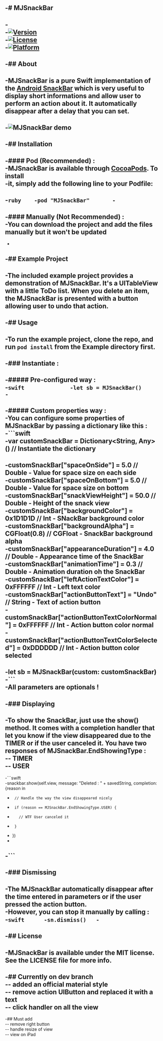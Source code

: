 -# MJSnackBar		
 - 			
 -<!--[![CI Status](http://img.shields.io/travis/Maxime Junger/MJSnackBar.svg?style=flat)](https://travis-ci.org/Maxime Junger/MJSnackBar)-->  
 -[![Version](https://img.shields.io/cocoapods/v/MJSnackBar.svg?style=flat)](http://cocoapods.org/pods/MJSnackBar)			       
 -[![License](https://img.shields.io/cocoapods/l/MJSnackBar.svg?style=flat)](http://cocoapods.org/pods/MJSnackBar)			        
 -[![Platform](https://img.shields.io/cocoapods/p/MJSnackBar.svg?style=flat)](http://cocoapods.org/pods/MJSnackBar)				 
 -																		  
 -## About																	   
 -   																		   
 -MJSnackBar is a pure Swift implementation of the [Android SnackBar](https://www.google.com/design/spec/components/snackbars-toasts.html#snackbars-toasts-usage) which is very useful to display short informations and allow user to perform an action about it. It automatically disappear after a delay that you can set.  
 -	     	
 -![MJSnackBar demo](http://i.imgur.com/kwWNE0Y.gif)		
 -	       							
 -## Installation							
 -   									
 -#### Pod (Recommended) :							
 -MJSnackBar is available through [CocoaPods](http://cocoapods.org). To install		
 -it, simply add the following line to your Podfile:		     	
 -    	     
 -```ruby	
 -pod "MJSnackBar"		
 -``` 				
 -					
 -#### Manually (Not Recommended) :		
 -You can download the project and add the files manually but it won't be updated		
 -    	  
 -		
 -## Example Project		
 -   	     
 -The included example project provides a demonstration of MJSnackBar. It's a UITableView with a little ToDo list. When you delete an item, the MJSnackBar is presented with a button allowing user to undo that action.  
 -    	       
 -## Usage	
 -   		
 -To run the example project, clone the repo, and run `pod install` from the Example directory first.		
 -   	 
 -### Instantiate :		
 -    		  
 -##### Pre-configured way :		
 -```swift	       	   
 -let sb = MJSnackBar()		
 -``` 	 
 -		
 -##### Custom properties way :		
 -You can configure some properties of MJSnackBar by passing a dictionary like this :		
 -```swift	    	 
 -var customSnackBar = Dictionary<String, Any>() // Instantiate the dictionary		
 -    		     
 -customSnackBar["spaceOnSide"] = 5.0 // Double - Value for space size on each side		
 -customSnackBar["spaceOnBottom"] = 5.0 // Double - Value for space size on bottom			
 -customSnackBar["snackViewHeight"] = 50.0 // Double - Height of the snack view					
 -customSnackBar["backgroundColor"] = 0x1D1D1D // Int - SNackBar background color					
 -customSnackBar["backgroundAlpha"] = CGFloat(0.8) // CGFloat - SnackBar background alpha				 
 -customSnackBar["appearanceDuration"] = 4.0 // Double - Appearance time of the SnackBar				  
 -customSnackBar["animationTime"] = 0.3 // Double - Animation duration oh the SnackBar					   
 -customSnackBar["leftActionTextColor"] = 0xFFFFFF // Int - Left text color   						   
 -customSnackBar["actionButtonText"] = "Undo" // String - Text of action button						    
 -customSnackBar["actionButtonTextColorNormal"] = 0xFFFFFF // Int - Action button color normal				     
 -customSnackBar["actionButtonTextColorSelected"] = 0xDDDDDD // Int - Action button color selected			      
 -						    
 -let sb = MJSnackBar(custom: customSnackBar)		
 -``` 	 
 -All parameters are optionals !		
 -    		 
 -### Displaying	
 -    			
 -To show the SnackBar, just use the show() method. It comes with a completion handler that let you know if the view disappeared due to the TIMER or if the user canceled it. You have two responses of MJSnackBar.EndShowingType :  
 -- TIMER     
 -- USER	
 -  		
 -```swift		
 -snackbar.show(self.view, message: "Deleted : " + savedString, completion: {reason in		
 -      // Handle the way the view disappeared nicely			    
 -      if (reason == MJSnackBar.EndShowingType.USER) {				
 -        // WTF User canceled it		      				
 -      }    
 -    })	
 -    		
 -```			
 -				
 -### Dismissing			
 -    					
 -The MJSnackBar automatically disappear after the time entered in parameters or if the user pressed the action button.	 
 -However, you can stop it manually by calling :   	
 -```swift     
 -sn.dismiss()	
 -```			
 -				
 -## License				
 -   					
 -MJSnackBar is available under the MIT license. See the LICENSE file for more info.		
 -	     	
 -## Currently on dev branch		
 -- added an official material style		
 -- remove action UIButton and replaced it with a text		
 -- click handler on all the view	   
 -  	  
 -## Must add		
 -- remove right button		
 -- handle resize of view		
 -- view on iPad
